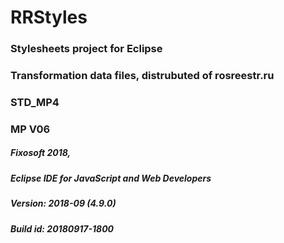 # RRStyles 

### Stylesheets project for Eclipse
### Transformation   data files, distrubuted of rosreestr.ru

### STD_MP4
### MP V06




##### Fixosoft 2018, 
##### Eclipse IDE for JavaScript and Web Developers
##### Version: 2018-09 (4.9.0)
##### Build id: 20180917-1800
